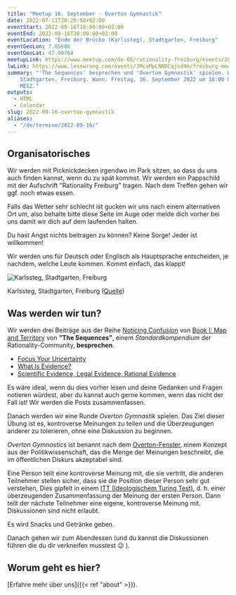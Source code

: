 ```yaml
---
title: "Meetup 16. September - Overton Gymnastik"
date: 2022-07-11T20:20:58+02:00
eventStart: 2022-09-16T18:00:00+02:00
eventEnd: 2022-09-16T20:00:00+02:00
eventLocation: "Ende der Brücke (Karlssteg), Stadtgarten, Freiburg"
eventGeoLon: 7.85686
eventGeoLat: 47.99764
meetupLink: https://www.meetup.com/de-DE/rationality-freiburg/events/287145373/
lwLink: https://www.lesswrong.com/events/JMcoMpLNNDCqjsd4m/freiburg-meetup-september-16th
summary: "'The Sequences' besprechen und 'Overton Gymnastik' spielen. Wo:
    Stadtgarten, Freiburg. Wann: Freitag, 16. September 2022 um 18:00 Uhr
    MESZ."
outputs:
  - HTML
  - Calendar
slug: 2022-09-16-overton-gymnastik
aliases:
  - "/de/termine/2022-09-16/"
---
```


## Organisatorisches

Wir werden mit Picknickdecken irgendwo im Park sitzen, so dass du uns auch
finden kannst, wenn du zu spät kommst. Wir werden ein Pappschild mit der
Aufschrift "Rationality Freiburg" tragen. Nach dem Treffen gehen wir ggf. noch
etwas essen.

Falls das Wetter sehr schlecht ist gucken wir uns nach einem alternativen Ort
um, also behalte bitte diese Seite im Auge oder melde dich vorher bei uns damit
wir dich auf dem laufenden halten.

Du hast Angst nichts beitragen zu können? Keine Sorge! Jeder ist willkommen!

Wir werden uns für Deutsch oder Englisch als Hauptsprache entscheiden, je
nachdem, welche Leute kommen. Kommt einfach, das klappt!

![Karlssteg, Stadtgarten, Freiburg](/images/karlssteg.jpg 'Karlssteg, Stadtgarten, Freiburg')

Karlssteg, Stadtgarten, Freiburg ([Quelle](https://commons.wikimedia.org/wiki/Category:Karlssteg?uselang=de#/media/File:Karlssteg1.jpg))


## Was werden wir tun?

Wir werden drei Beiträge aus der Reihe [Noticing
Confusion](https://www.readthesequences.com/Noticing-Confusion-Sequence) von
[Book I: Map and
Territory](https://www.readthesequences.com/Book-I-Map-And-Territory) von
**"The Sequences"**, einem _Standardkompendium_ der Rationality-Community,
**besprechen**.

* [Focus Your Uncertainty](https://www.readthesequences.com/Focus-Your-Uncertainty)
* [What Is Evidence?](https://www.readthesequences.com/What-Is-Evidence)
* [Scientific Evidence, Legal Evidence, Rational Evidence](https://www.readthesequences.com/Scientific-Evidence-Legal-Evidence-Rational-Evidence)

Es wäre ideal, wenn du dies vorher lesen und deine Gedanken und Fragen notieren
würdest, aber du kannst auch gerne kommen, wenn das nicht der Fall ist! Wir
werden die Posts zusammenfassen.

Danach werden wir eine Runde _Overton Gymnastik_ spielen. Das Ziel dieser Übung
ist es, kontroverse Meinungen zu teilen und die Überzeugungen anderer zu
tolerieren, ohne eine Diskussion zu beginnen.

_Overton Gymnastics_ ist benannt nach dem
[Overton-Fenster](https://de.wikipedia.org/wiki/Overton-Fenster), einem Konzept
aus der Politikwissenschaft, das die Menge der Meinungen beschreibt, die im
öffentlichen Diskurs akzeptabel sind.

Eine Person teilt eine kontroverse Meinung mit, die sie vertritt, die anderen
Teilnehmer stellen sicher, dass sie die Position dieser Person sehr gut
verstehen, Dies gipfelt in einem [ITT (Ideologischem Turing
Test)](https://www.lesswrong.com/tag/ideological-turing-tests), d. h. einer
überzeugenden Zusammenfassung der Meinung der ersten Person. Dann teilt der
nächste Teilnehmer eine eigene, kontroverse Meinung mit. Diskussionen sind
nicht erlaubt.

Es wird Snacks und Getränke geben.

Danach gehen wir zum Abendessen (und du kannst die Diskussionen führen die du
dir verkneifen musstest 😉 ).


## Worum geht es hier?

[Erfahre mehr über uns]({{< ref "about" >}}).
